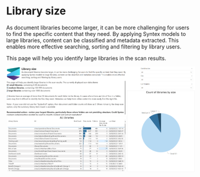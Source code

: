 # Library size

As document libraries become larger, it can be more challenging for users to find the specific content that they need. By applying Syntex models to large libraries, content can be classified and metadata extracted. This enables more effective searching, sorting and filtering by library users.

This page will help you identify large libraries in the scan results.

![library size](../images/syntexlibrarysize.png)